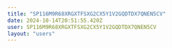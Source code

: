 ```yaml
---
title: "SP116M9R68XRGXTFSXG2CX5Y1V2GQDTDX7QNEN5CV"
date: 2024-10-14T20:51:55.420Z
user: SP116M9R68XRGXTFSXG2CX5Y1V2GQDTDX7QNEN5CV
layout: "users"
---
```

    